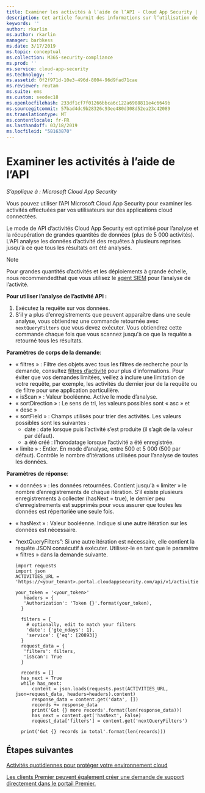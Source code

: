 ```yaml
---
title: Examiner les activités à l’aide de l’API - Cloud App Security | Microsoft Docs
description: Cet article fournit des informations sur l’utilisation de l’API pour examiner les activités utilisateur dans Cloud App Security.
keywords: ''
author: rkarlin
ms.author: rkarlin
manager: barbkess
ms.date: 3/17/2019
ms.topic: conceptual
ms.collection: M365-security-compliance
ms.prod: ''
ms.service: cloud-app-security
ms.technology: ''
ms.assetid: 0f2f971d-10e3-496d-8004-96d9fad71cae
ms.reviewer: reutam
ms.suite: ems
ms.custom: seodec18
ms.openlocfilehash: 233df1cf7f01266bbca6c122a6908811e4c6649b
ms.sourcegitcommit: 57bad4dc9b28326c93ee480d308d52ea23c42089
ms.translationtype: MT
ms.contentlocale: fr-FR
ms.lasthandoff: 03/18/2019
ms.locfileid: "58163870"
---
```

# <a name="investigate-activities-using-the-api"></a>Examiner les activités à l’aide de l’API

*S’applique à : Microsoft Cloud App Security*

Vous pouvez utiliser l’API Microsoft Cloud App Security pour examiner les activités effectuées par vos utilisateurs sur des applications cloud connectées. 

Le mode de API d’activités Cloud App Security est optimisé pour l’analyse et la récupération de grandes quantités de données (plus de 5 000 activités). L’API analyse les données d’activité des requêtes à plusieurs reprises jusqu'à ce que tous les résultats ont été analysés. 

> [!NOTE] 
> Pour grandes quantités d’activités et les déploiements à grande échelle, nous recommendedthat que vous utilisez le [agent SIEM](siem.md) pour l’analyse de l’activité.

**Pour utiliser l’analyse de l’activité API :**

1. Exécutez la requête sur vos données.
1. S’il y a plus d’enregistrements que peuvent apparaître dans une seule analyse, vous obtiendrez une commande retournée avec `nextQueryFilters` que vous devez exécuter. Vous obtiendrez cette commande chaque fois que vous scannez jusqu'à ce que la requête a retourné tous les résultats.
 
 
**Paramètres de corps de la demande**:
- « filtres » : Filtre des objets avec tous les filtres de recherche pour la demande, consultez [filtres d’activité](activity-filters.md) pour plus d’informations. Pour éviter que vos demandes limitées, veillez à inclure une limitation de votre requête, par exemple, les activités du dernier jour de la requête ou de filtre pour une application particulière.
- « isScan » : Valeur booléenne. Active le mode d’analyse.
- « sortDirection » : Le sens de tri, les valeurs possibles sont « asc » et « desc » 
- « sortField » : Champs utilisés pour trier des activités. Les valeurs possibles sont les suivantes : 
    - date : date lorsque puis l’activité s’est produite (il s’agit de la valeur par défaut).
    - a été créé : l’horodatage lorsque l’activité a été enregistrée.
- « limite » : Entier. En mode d’analyse, entre 500 et 5 000 (500 par défaut). Contrôle le nombre d’itérations utilisées pour l’analyse de toutes les données. 

**Paramètres de réponse**:
- « données » : les données retournées. Contient jusqu'à « limiter » le nombre d’enregistrements de chaque itération. S’il existe plusieurs enregistrements à collecter (hasNext = true), le dernier peu d’enregistrements est supprimés pour vous assurer que toutes les données est répertoriée une seule fois.
- « hasNext » : Valeur booléenne. Indique si une autre itération sur les données est nécessaire.
- “nextQueryFilters”: Si une autre itération est nécessaire, elle contient la requête JSON consécutif à exécuter. Utilisez-le en tant que le paramètre « filtres » dans la demande suivante.



      import requests
      import json
      ACTIVITIES_URL = 'https://<your_tenant>.portal.cloudappsecurity.com/api/v1/activities/'
    
      your_token = '<your_token>'
         headers = {
         'Authorization': 'Token {}'.format(your_token),
        }
    
        filters = {
          # optionally, edit to match your filters
          'date': {'gte_ndays': 1},
          'service': {'eq': [20893]}
        }
        request_data = {
         'filters': filters,
         'isScan': True
        }
        
        records = []
        has_next = True
        while has_next:
            content = json.loads(requests.post(ACTIVITIES_URL, json=request_data, headers=headers).content)
            response_data = content.get('data', [])
            records += response_data
            print('Got {} more records'.format(len(response_data)))
            has_next = content.get('hasNext', False)
            request_data['filters'] = content.get('nextQueryFilters')
        
        print('Got {} records in total'.format(len(records)))
        
 
## <a name="next-steps"></a>Étapes suivantes
[Activités quotidiennes pour protéger votre environnement cloud](daily-activities-to-protect-your-cloud-environment.md)   

[Les clients Premier peuvent également créer une demande de support directement dans le portail Premier.](https://premier.microsoft.com/)  
  
